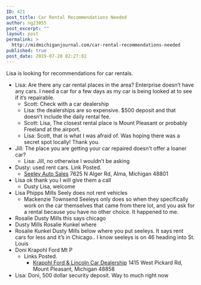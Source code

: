 ```yaml
---
ID: 421
post_title: Car Rental Recommendations Needed
author: ng23055
post_excerpt: ""
layout: post
permalink: >
  http://midmichiganjournal.com/car-rental-recommendations-needed
published: true
post_date: 2019-07-20 02:27:02
---
```

Lisa is looking for recommendations for car rentals.
<ul>
 	<li>Lisa: Are there any car rental places in the area? Enterprise doesn’t have any cars. I need a car for a few days as my car is being looked at to see if it’s repairable.
<ul>
 	<li>Scott: Check with a car dealership</li>
 	<li>Lisa: the dealerships are so expensive. $500 deposit and that doesn’t include the daily rental fee.</li>
 	<li>Scott: Lisa, The closest rental place is Mount Pleasant or probably Freeland at the airport.</li>
 	<li>Lisa: Scott, that is what I was afraid of. Was hoping there was a secret spot locally! Thank you.</li>
</ul>
</li>
 	<li>Jill: The place you are getting your car repaired doesn't offer a loaner car?
<ul>
 	<li>Lisa: Jill, no otherwise I wouldn’t be asking</li>
</ul>
</li>
 	<li>Dusty: used rent cars. Link Posted.
<ul>
 	<li><a href="https://www.facebook.com/pages/Seeley-Auto-Sales/168080356541081">Seeley Auto Sales</a> 7625 N Alger Rd, Alma, Michigan 48801</li>
</ul>
</li>
 	<li>Lisa ok thank you I will give them a call
<ul>
 	<li>Dusty Lisa, welcome</li>
</ul>
</li>
 	<li>Lisa Phipps Mills Seely does not rent vehicles
<ul>
 	<li>Mackenzie Townsend Seeleys only does so when they specifically work on the car themselves that came from there lot, and you ask for a rental because you have no other choice. It happened to me.</li>
</ul>
</li>
 	<li>Rosalie Dusty Mills this says chicago</li>
 	<li>Dusty Mills Rosalie Kunkel where</li>
 	<li>Rosalie Kunkel Dusty Mills below where you put seeleys. It says rent cars for less and it’s in Chicago.. I know seeleys is on 46 heading into St. Louis</li>
 	<li>Doni Krapohl Ford Mt P
<ul>
 	<li>Links Posted.
<ul>
 	<li><a href="https://www.facebook.com/KrapohlFordLincoln/">Krapohl Ford &amp; Lincoln Car Dealership</a> 1415 West Pickard Rd, Mount Pleasant, Michigan 48858</li>
</ul>
</li>
</ul>
</li>
 	<li>Lisa: Doni, 500 dollar security deposit. Way to much right now</li>
</ul>